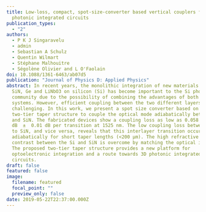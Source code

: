 ```yaml
---
title: Low-loss, compact, spot-size-converter based vertical couplers for
  photonic integrated circuits
publication_types:
  - "2"
authors:
  - P K J Singaravelu
  - admin
  - Sebastian A Schulz
  - Quentin Wilmart
  - Stéphane Malhouitre
  - Ségolène Olivier and L O'Faolain
doi: 10.1088/1361-6463/ab07d5
publication: "Journal of Physics D: Applied Physics"
abstract: In recent years, the monolithic integration of new materials such as
  SiN, Ge and LiNbO3 on silicon (Si) has become important to the Si photonics
  community due to the possibility of combining the advantages of both material
  systems. However, efficient coupling between the two different layers is
  challenging. In this work, we present a spot size converter based on a
  two-tier taper structure to couple the optical mode adiabatically between Si
  and SiN. The fabricated devices show a coupling loss as low as 0.058
  dB  ±  0.01 dB per transition at 1525 nm. The low coupling loss between the Si
  to SiN, and vice versa, reveals that this interlayer transition occurs
  adiabatically for short taper lengths (<200 µm). The high refractive index
  contrast between the Si and SiN is overcome by matching the optical impedance.
  The proposed two-tier taper structure provides a new platform for
  optoelectronic integration and a route towards 3D photonic integrated
  circuits.
draft: false
featured: false
image:
  filename: featured
  focal_point: ""
  preview_only: false
date: 2019-05-22T22:37:00.000Z
---
```

